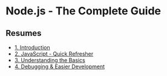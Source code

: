 # Node.js - The Complete Guide

## Resumes
- [1. Introduction](/1.Introduction/README.md)
- [2. JavaScript - Quick Refresher](/2.JavaScript-QuickRefresher/README.md)
- [3. Understanding the Basics](/3.Understanding-the-Basics/README.md)
- [4. Debugging & Easier Development](/4.Debugging&EasierDevelopment/README.md)